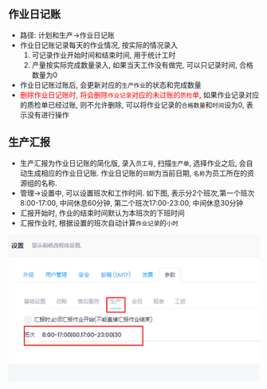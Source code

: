 ## 作业日记账

- 路径: 计划和生产->作业日记账
- 作业日记账记录每天的作业情况, 按实际的情况录入
  1. 可记录作业开始时间和结束时间, 用于统计工时
  2. 产量按实际完成数量录入, 如果当天工作没有做完, 可以只记录时间, 合格数量为0
- 作业日记账过账后, 会更新对应的`生产作业`的状态和完成数量
- <font color="red">删除作业日记账时, 将会删除`作业记录`对应的未过账的`质检`单</font>, 如果作业记录对应的质检单已经过账, 则不允许删除, 可以将作业记录的`合格数量`和`时间`设为0, 表示没有进行操作

## 生产汇报

- 生产汇报为作业日记账的简化版, 录入`员工号`, 扫描`生产单`, 选择作业之后, 会自动生成相应的作业日记账. 作业日记账的`日期`为当前日期, `名称`为员工所在的资源组的名称.
- 管理->设置中, 可以设置班次和工作时间. 如下图, 表示分2个班次,第一个班次8:00-17:00, 中间休息60分钟, 第二个班次17:00-23:00, 中间休息30分钟
- 汇报开始时, 作业的结束时间默认为本班次的下班时间
- 汇报作业时, 根据设置的班次自动计算`作业记录`的`小时`

![Shifts Settings](shifts-settings.png)